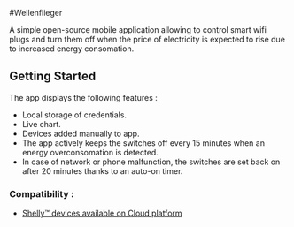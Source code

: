 #Wellenflieger

A simple open-source mobile application allowing to control smart wifi plugs and turn them off when the price of electricity is expected to rise due to increased energy consomation.

## Getting Started

The app displays the following features :
- Local storage of credentials.
- Live chart.
- Devices added manually to app.
- The app actively keeps the switches off every 15 minutes when an energy overconsomation is detected. 
- In case of network or phone malfunction, the switches are set back on after 20 minutes thanks to an auto-on timer. 

### Compatibility : 

- [Shelly™ devices available on Cloud platform](https://shelly.cloud/products/shelly-plug-smart-home-automation-device/)

